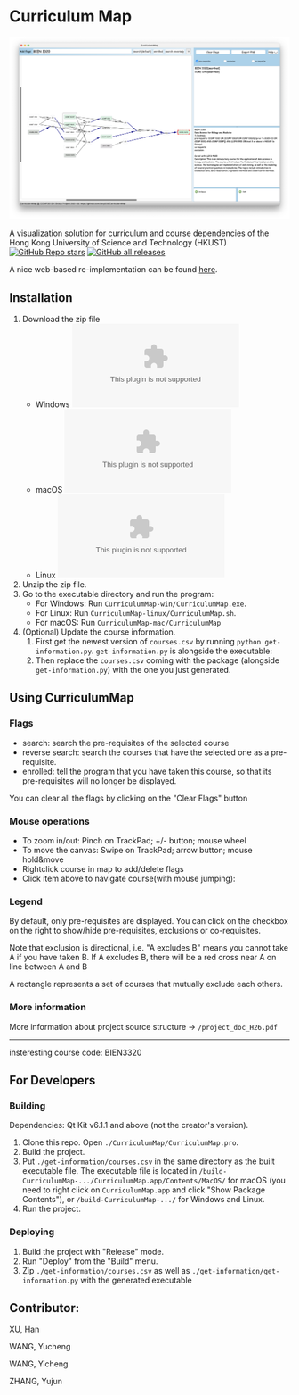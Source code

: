 # Curriculum Map

![Screenshot](./example.png)

A visualization solution for curriculum and course dependencies of the Hong Kong University of Science and Technology (HKUST) [![GitHub Repo stars](https://img.shields.io/github/stars/zory233/CurriculumMap?style=social)](https://github.com/zory233/CurriculumMap) [![GitHub all releases](https://img.shields.io/github/downloads/Zory123/CurriculumMap/total)](https://github.com/zory233/CurriculumMap/releases)

A nice web-based re-implementation can be found
[here](https://github.com/ZHANG-Zhong-HKUST/CurriculumMap-Web).

## Installation

1. Download the zip file
   - Windows
   [![GitHub release (latest by date and asset)](https://img.shields.io/github/downloads/zory233/CurriculumMap/latest/CurriculumMap-windows.zip)](https://github.com/zory233/CurriculumMap/releases/latest)
   - macOS
   [![GitHub release (latest by date and asset)](https://img.shields.io/github/downloads/zory233/CurriculumMap/latest/CurriculumMap-mac.zip)](https://github.com/zory233/CurriculumMap/releases/latest)
   - Linux
   [![GitHub release (latest by date and asset)](https://img.shields.io/github/downloads/zory233/CurriculumMap/latest/CurriculumMap-linux.zip)](https://github.com/zory233/CurriculumMap/releases/latest)
2. Unzip the zip file.
3. Go to the executable directory and run the program:
   - For Windows: Run `CurriculumMap-win/CurriculumMap.exe`.
   - For Linux: Run `CurriculumMap-linux/CurriculumMap.sh`.
   - For macOS: Run `CurriculumMap-mac/CurriculumMap`
4. (Optional) Update the course information.
   1. First get the newest version of `courses.csv` by running `python
     get-information.py`. `get-information.py` is alongside the executable:
   2. Then replace the `courses.csv` coming with the package (alongside
     `get-information.py`) with the one you just generated.

## Using CurriculumMap

### Flags

- search: search the pre-requisites of the selected course
- reverse search: search the courses that have the selected one as a
  pre-requisite.
- enrolled: tell the program that you have taken this course, so that its
  pre-requisites will no longer be displayed.

You can clear all the flags by clicking on the "Clear Flags" button

### Mouse operations

- To zoom in/out: Pinch on TrackPad; +/- button; mouse wheel
- To move the canvas: Swipe on TrackPad; arrow button; mouse hold&move
- Rightclick course in map to add/delete flags
- Click item above to navigate course(with mouse jumping):

### Legend

By default, only pre-requisites are displayed. You can click on the checkbox on
the right to show/hide pre-requisites, exclusions or co-requisites.

Note that exclusion is directional, i.e. "A excludes B" means you cannot take A
if you have taken B. If A excludes B, there will be a red cross near A on line between A and B

A rectangle represents a set of courses that mutually exclude each others.

### More information

More information about project source structure -> `/project_doc_H26.pdf`

---

insteresting course code: BIEN3320

## For Developers

### Building

Dependencies: Qt Kit v6.1.1 and above (not the creator's version).

1. Clone this repo. Open `./CurriculumMap/CurriculumMap.pro`.
2. Build the project.
3. Put `./get-information/courses.csv` in the same directory as the built
   executable file. The executable file is located in
   `/build-CurriculumMap-.../CurriculumMap.app/Contents/MacOS/` for macOS (you
   need to right click on `CurriculumMap.app` and click "Show Package
   Contents"), or `/build-CurriculumMap-.../` for Windows and Linux.
4. Run the project.

### Deploying

1. Build the project with "Release" mode.
2. Run "Deploy" from the "Build" menu.
2. Zip `./get-information/courses.csv` as well as
   `./get-information/get-information.py` with the generated executable

## Contributor:

XU, Han

WANG, Yucheng

WANG, Yicheng

ZHANG, Yujun
